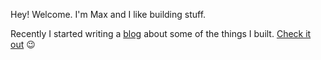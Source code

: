 Hey! Welcome. I'm Max and I like building stuff. 

Recently I started writing a [blog](/blog) about some of the things I built. [Check it out](/blog) :wink:
